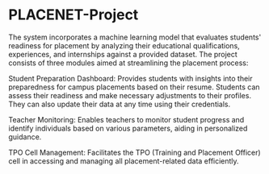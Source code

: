 # PLACENET-Project
The system incorporates a machine learning model that evaluates students' readiness for placement by analyzing their educational qualifications, experiences, and internships against a provided dataset.
The project consists of three modules aimed at streamlining the placement process:


Student Preparation Dashboard: Provides students with insights into their preparedness for campus placements based on their resume. Students can assess their readiness and make necessary adjustments to their profiles. They can also update their data at any time using their credentials.



Teacher Monitoring: Enables teachers to monitor student progress and identify individuals based on various parameters, aiding in personalized guidance.


TPO Cell Management: Facilitates the TPO (Training and Placement Officer) cell in accessing and managing all placement-related data efficiently.
